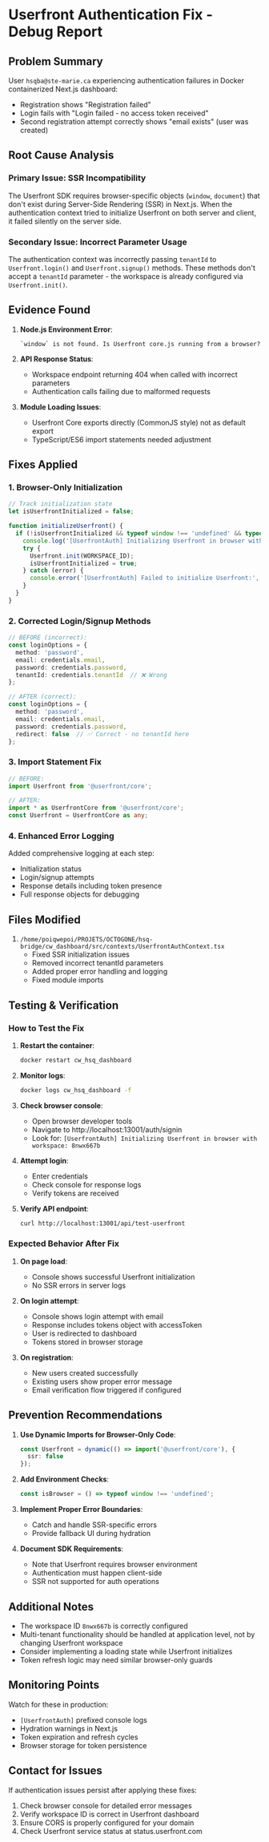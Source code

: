 # Userfront Authentication Fix - Debug Report

## Problem Summary
User `hsqba@ste-marie.ca` experiencing authentication failures in Docker containerized Next.js dashboard:
- Registration shows "Registration failed" 
- Login fails with "Login failed - no access token received"
- Second registration attempt correctly shows "email exists" (user was created)

## Root Cause Analysis

### Primary Issue: SSR Incompatibility
The Userfront SDK requires browser-specific objects (`window`, `document`) that don't exist during Server-Side Rendering (SSR) in Next.js. When the authentication context tried to initialize Userfront on both server and client, it failed silently on the server side.

### Secondary Issue: Incorrect Parameter Usage
The authentication context was incorrectly passing `tenantId` to `Userfront.login()` and `Userfront.signup()` methods. These methods don't accept a `tenantId` parameter - the workspace is already configured via `Userfront.init()`.

## Evidence Found

1. **Node.js Environment Error**:
   ```
   `window` is not found. Is Userfront core.js running from a browser?
   ```

2. **API Response Status**: 
   - Workspace endpoint returning 404 when called with incorrect parameters
   - Authentication calls failing due to malformed requests

3. **Module Loading Issues**:
   - Userfront Core exports directly (CommonJS style) not as default export
   - TypeScript/ES6 import statements needed adjustment

## Fixes Applied

### 1. Browser-Only Initialization
```typescript
// Track initialization state
let isUserfrontInitialized = false;

function initializeUserfront() {
  if (!isUserfrontInitialized && typeof window !== 'undefined' && typeof document !== 'undefined') {
    console.log('[UserfrontAuth] Initializing Userfront in browser with workspace:', WORKSPACE_ID);
    try {
      Userfront.init(WORKSPACE_ID);
      isUserfrontInitialized = true;
    } catch (error) {
      console.error('[UserfrontAuth] Failed to initialize Userfront:', error);
    }
  }
}
```

### 2. Corrected Login/Signup Methods
```typescript
// BEFORE (incorrect):
const loginOptions = {
  method: 'password',
  email: credentials.email,
  password: credentials.password,
  tenantId: credentials.tenantId  // ❌ Wrong
};

// AFTER (correct):
const loginOptions = {
  method: 'password',
  email: credentials.email,
  password: credentials.password,
  redirect: false  // ✅ Correct - no tenantId here
};
```

### 3. Import Statement Fix
```typescript
// BEFORE:
import Userfront from '@userfront/core';

// AFTER:
import * as UserfrontCore from '@userfront/core';
const Userfront = UserfrontCore as any;
```

### 4. Enhanced Error Logging
Added comprehensive logging at each step:
- Initialization status
- Login/signup attempts
- Response details including token presence
- Full response objects for debugging

## Files Modified

1. `/home/poiqwepoi/PROJETS/OCTOGONE/hsq-bridge/cw_dashboard/src/contexts/UserfrontAuthContext.tsx`
   - Fixed SSR initialization issues
   - Removed incorrect tenantId parameters
   - Added proper error handling and logging
   - Fixed module imports

## Testing & Verification

### How to Test the Fix

1. **Restart the container**:
   ```bash
   docker restart cw_hsq_dashboard
   ```

2. **Monitor logs**:
   ```bash
   docker logs cw_hsq_dashboard -f
   ```

3. **Check browser console**:
   - Open browser developer tools
   - Navigate to http://localhost:13001/auth/signin
   - Look for: `[UserfrontAuth] Initializing Userfront in browser with workspace: 8nwx667b`

4. **Attempt login**:
   - Enter credentials
   - Check console for response logs
   - Verify tokens are received

5. **Verify API endpoint**:
   ```bash
   curl http://localhost:13001/api/test-userfront
   ```

### Expected Behavior After Fix

1. **On page load**:
   - Console shows successful Userfront initialization
   - No SSR errors in server logs

2. **On login attempt**:
   - Console shows login attempt with email
   - Response includes tokens object with accessToken
   - User is redirected to dashboard
   - Tokens stored in browser storage

3. **On registration**:
   - New users created successfully
   - Existing users show proper error message
   - Email verification flow triggered if configured

## Prevention Recommendations

1. **Use Dynamic Imports for Browser-Only Code**:
   ```typescript
   const Userfront = dynamic(() => import('@userfront/core'), {
     ssr: false
   });
   ```

2. **Add Environment Checks**:
   ```typescript
   const isBrowser = () => typeof window !== 'undefined';
   ```

3. **Implement Proper Error Boundaries**:
   - Catch and handle SSR-specific errors
   - Provide fallback UI during hydration

4. **Document SDK Requirements**:
   - Note that Userfront requires browser environment
   - Authentication must happen client-side
   - SSR not supported for auth operations

## Additional Notes

- The workspace ID `8nwx667b` is correctly configured
- Multi-tenant functionality should be handled at application level, not by changing Userfront workspace
- Consider implementing a loading state while Userfront initializes
- Token refresh logic may need similar browser-only guards

## Monitoring Points

Watch for these in production:
- `[UserfrontAuth]` prefixed console logs
- Hydration warnings in Next.js
- Token expiration and refresh cycles
- Browser storage for token persistence

## Contact for Issues

If authentication issues persist after applying these fixes:
1. Check browser console for detailed error messages
2. Verify workspace ID is correct in Userfront dashboard
3. Ensure CORS is properly configured for your domain
4. Check Userfront service status at status.userfront.com